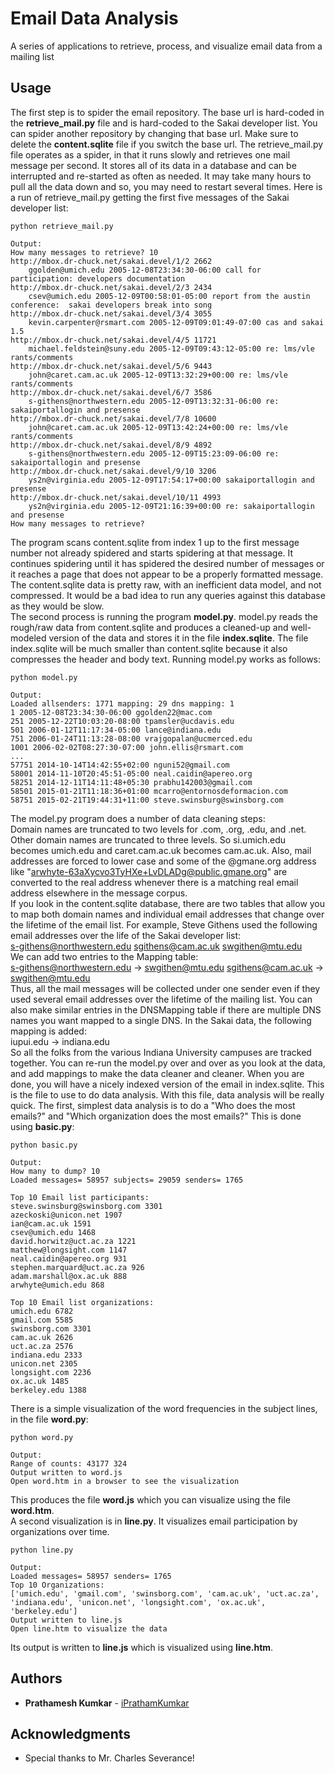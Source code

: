 # Email Data Analysis

A series of applications to retrieve, process, and visualize email data from a mailing list

## Usage

The first step is to spider the email repository.
The base url is hard-coded in the **retrieve_mail.py** file and is hard-coded to the Sakai developer list.
You can spider another repository by changing that base url.
Make sure to delete the **content.sqlite** file if you switch the base url.
The retrieve_mail.py file operates as a spider, in that it runs slowly and retrieves one mail message per second.
It stores all of its data in a database and can be interrupted and re-started as often as needed.
It may take many hours to pull all the data down and so, you may need to restart several times.
Here is a run of retrieve_mail.py getting the first five messages of the Sakai developer list:

```
python retrieve_mail.py

Output:
How many messages to retrieve? 10
http://mbox.dr-chuck.net/sakai.devel/1/2 2662
    ggolden@umich.edu 2005-12-08T23:34:30-06:00 call for participation: developers documentation
http://mbox.dr-chuck.net/sakai.devel/2/3 2434
    csev@umich.edu 2005-12-09T00:58:01-05:00 report from the austin conference:  sakai developers break into song
http://mbox.dr-chuck.net/sakai.devel/3/4 3055
    kevin.carpenter@rsmart.com 2005-12-09T09:01:49-07:00 cas and sakai 1.5
http://mbox.dr-chuck.net/sakai.devel/4/5 11721
    michael.feldstein@suny.edu 2005-12-09T09:43:12-05:00 re: lms/vle rants/comments
http://mbox.dr-chuck.net/sakai.devel/5/6 9443
    john@caret.cam.ac.uk 2005-12-09T13:32:29+00:00 re: lms/vle rants/comments
http://mbox.dr-chuck.net/sakai.devel/6/7 3586
    s-githens@northwestern.edu 2005-12-09T13:32:31-06:00 re: sakaiportallogin and presense
http://mbox.dr-chuck.net/sakai.devel/7/8 10600
    john@caret.cam.ac.uk 2005-12-09T13:42:24+00:00 re: lms/vle rants/comments
http://mbox.dr-chuck.net/sakai.devel/8/9 4892
    s-githens@northwestern.edu 2005-12-09T15:23:09-06:00 re: sakaiportallogin and presense
http://mbox.dr-chuck.net/sakai.devel/9/10 3206
    ys2n@virginia.edu 2005-12-09T17:54:17+00:00 sakaiportallogin and presense
http://mbox.dr-chuck.net/sakai.devel/10/11 4993
    ys2n@virginia.edu 2005-12-09T21:16:39+00:00 re: sakaiportallogin and presense
How many messages to retrieve?
```

The program scans content.sqlite from index 1 up to the first message number not already spidered and starts spidering at that message.
It continues spidering until it has spidered the desired number of messages or it reaches a page that does not appear to be a properly formatted message.
<br />
The content.sqlite data is pretty raw, with an inefficient data model, and not compressed.
It would be a bad idea to run any queries against this database as they would be slow.
<br />
The second process is running the program **model.py**.
model.py reads the rough/raw data from content.sqlite and produces a cleaned-up and well-modeled version of the data and stores it in the file **index.sqlite**.
The file index.sqlite will be much smaller than content.sqlite because it also compresses the header and body text.
Running model.py works as follows:

```
python model.py

Output:
Loaded allsenders: 1771 mapping: 29 dns mapping: 1
1 2005-12-08T23:34:30-06:00 ggolden22@mac.com
251 2005-12-22T10:03:20-08:00 tpamsler@ucdavis.edu
501 2006-01-12T11:17:34-05:00 lance@indiana.edu
751 2006-01-24T11:13:28-08:00 vrajgopalan@ucmerced.edu
1001 2006-02-02T08:27:30-07:00 john.ellis@rsmart.com
...
57751 2014-10-14T14:42:55+02:00 nguni52@gmail.com
58001 2014-11-10T20:45:51-05:00 neal.caidin@apereo.org
58251 2014-12-11T14:11:48+05:30 prabhu142003@gmail.com
58501 2015-01-21T11:18:36+01:00 mcarro@entornosdeformacion.com
58751 2015-02-21T19:44:31+11:00 steve.swinsburg@swinsborg.com
```

The model.py program does a number of data cleaning steps:
<br />
Domain names are truncated to two levels for .com, .org, .edu, and .net.
Other domain names are truncated to three levels.
So si.umich.edu becomes umich.edu and caret.cam.ac.uk becomes cam.ac.uk.
Also, mail addresses are forced to lower case and some of the @gmane.org address like "arwhyte-63aXycvo3TyHXe+LvDLADg@public.gmane.org" are converted to the real address whenever there is a matching real email address elsewhere in the message corpus.
<br />
If you look in the content.sqlite database, there are two tables that allow you to map both domain names and individual email addresses that change over the lifetime of the email list.
For example, Steve Githens used the following email addresses over the life of the Sakai developer list:
<br />
s-githens@northwestern.edu
sgithens@cam.ac.uk
swgithen@mtu.edu
<br />
We can add two entries to the Mapping table:
<br />
s-githens@northwestern.edu ->  swgithen@mtu.edu
sgithens@cam.ac.uk -> swgithen@mtu.edu
<br />
Thus, all the mail messages will be collected under one sender even if they used several email addresses over the lifetime of the mailing list.
You can also make similar entries in the DNSMapping table if there are multiple DNS names you want mapped to a single DNS.
In the Sakai data, the following mapping is added:
<br />
iupui.edu -> indiana.edu
<br />
So all the folks from the various Indiana University campuses are tracked together.
You can re-run the model.py over and over as you look at the data, and add mappings to make the data cleaner and cleaner.
When you are done, you will have a nicely indexed version of the email in index.sqlite.
This is the file to use to do data analysis.
With this file, data analysis will be really quick.
The first, simplest data analysis is to do a "Who does the most emails?" and "Which organization does the most emails?"
This is done using **basic.py**:

```
python basic.py

Output:
How many to dump? 10
Loaded messages= 58957 subjects= 29059 senders= 1765

Top 10 Email list participants:
steve.swinsburg@swinsborg.com 3301
azeckoski@unicon.net 1907
ian@cam.ac.uk 1591
csev@umich.edu 1468
david.horwitz@uct.ac.za 1221
matthew@longsight.com 1147
neal.caidin@apereo.org 931
stephen.marquard@uct.ac.za 926
adam.marshall@ox.ac.uk 888
arwhyte@umich.edu 868

Top 10 Email list organizations:
umich.edu 6782
gmail.com 5585
swinsborg.com 3301
cam.ac.uk 2626
uct.ac.za 2576
indiana.edu 2333
unicon.net 2305
longsight.com 2236
ox.ac.uk 1485
berkeley.edu 1388
```

There is a simple visualization of the word frequencies in the subject lines, in the file **word.py**:

```
python word.py

Output:
Range of counts: 43177 324
Output written to word.js
Open word.htm in a browser to see the visualization
```

This produces the file **word.js** which you can visualize using the file **word.htm**.
<br />
A second visualization is in **line.py**.
It visualizes email participation by organizations over time.

```
python line.py

Output:
Loaded messages= 58957 senders= 1765
Top 10 Organizations:
['umich.edu', 'gmail.com', 'swinsborg.com', 'cam.ac.uk', 'uct.ac.za', 'indiana.edu', 'unicon.net', 'longsight.com', 'ox.ac.uk', 'berkeley.edu']
Output written to line.js
Open line.htm to visualize the data
```

Its output is written to **line.js** which is visualized using **line.htm**.

## Authors

* **Prathamesh Kumkar** - [iPrathamKumkar](https://github.com/iPrathamKumkar)

## Acknowledgments

* Special thanks to Mr. Charles Severance!
